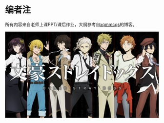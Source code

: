 # 编者注

所有内容来自老师上课PPT/课后作业，大纲参考自[xqmmcqs](https://blog.xqmmcqs.com/)的博客。

![img](README.imgs/699783.jpg)



